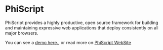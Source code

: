 # PhiScript

PhiScript provides a highly productive, open source framework for building and maintaining 
expressive web applications that deploy consistently on all major browsers.

You can see a [demo here.](http://phiscript.com/demo), or read more on [PhiScript WebSite](http://phiscript.com)

